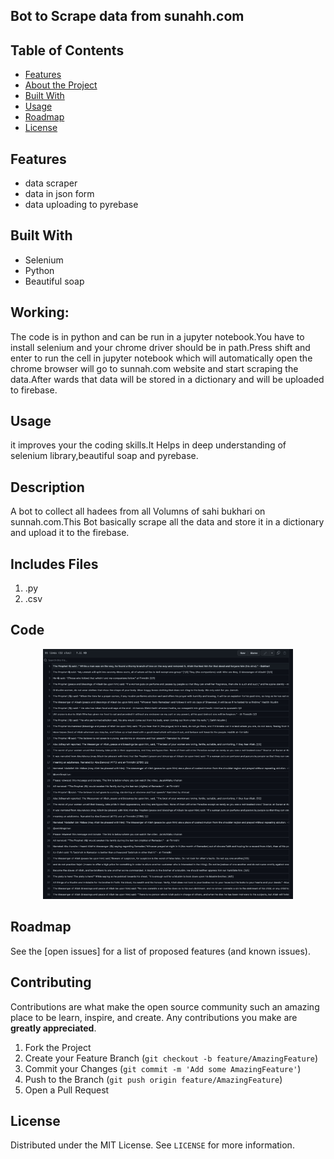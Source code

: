 ## Bot to Scrape data from sunahh.com


<!-- TABLE OF CONTENTS -->
## Table of Contents

* [Features](#features)
* [About the Project](#abouttheproject)
* [Built With](#builtwith)
* [Usage](#usage)
* [Roadmap](#roadmap)
* [License](#license)




## Features

-   data scraper
-   data in json form 
-   data uploading to pyrebase 

    

<!-- ABOUT THE PROJECT -->



## Built With

- Selenium
- Python
-  Beautiful soap

## Working:

The code is in python and can be run in a jupyter notebook.You have to install selenium and your chrome driver should be in path.Press shift and enter to run the cell in jupyter notebook which will automatically open the chrome browser will go to sunnah.com website and start scraping the data.After wards that data will be stored in a dictionary and will be uploaded to firebase.
 
   


<!-- GETTING STARTED -->

## Usage

it improves your the coding skills.It Helps in deep understanding of selenium library,beautiful soap and pyrebase.



## Description

 A bot to collect all hadees from all Volumns of sahi bukhari on sunnah.com.This Bot basically scrape all the data and store it in a dictionary and upload it to the firebase.


## Includes Files

1. .py
2. .csv

 



## Code
<p align="center">
  <img width="400" height="400" src="https://github.com/Jawaria9/Bot-to-Scrape-data-from-sunahh.com/blob/main/data.gif">
</p>



<!-- ROADMAP -->
## Roadmap
See the [open issues] for a list of proposed features (and known issues).

<!-- CONTRIBUTING -->
## Contributing

Contributions are what make the open source community such an amazing place to be learn, inspire, and create. Any contributions you make are **greatly appreciated**.

1. Fork the Project
2. Create your Feature Branch (`git checkout -b feature/AmazingFeature`)
3. Commit your Changes (`git commit -m 'Add some AmazingFeature'`)
4. Push to the Branch (`git push origin feature/AmazingFeature`)
5. Open a Pull Request

<!-- LICENSE -->
## License
Distributed under the MIT License. See `LICENSE` for more information.










